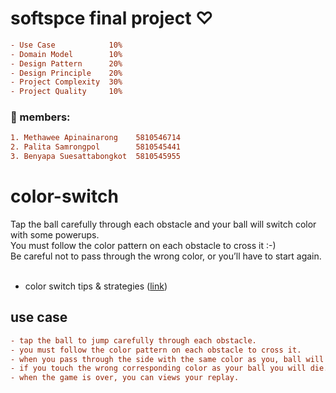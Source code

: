 # softspce final project ♡
```ini
- Use Case            10%
- Domain Model        10%
- Design Pattern      20%
- Design Principle    20%
- Project Complexity  30%
- Project Quality     10%
```
### 🐷 members: 
```ini
1. Methawee Apinainarong    5810546714
2. Palita Samrongpol        5810545441
3. Benyapa Suesattabongkot  5810545955
```

# color-switch 
<p>Tap the ball carefully through each obstacle and your ball will switch color with some powerups.<br>
You must follow the color pattern on each obstacle to cross it :-)<br>
Be careful not to pass through the wrong color, or you’ll have to start again.<br><br></p>

- color switch tips & strategies ([link](http://www.gamezebo.com/2016/01/07/color-switch-tips-cheats-and-strategies/))

## use case
```ini
- tap the ball to jump carefully through each obstacle.
- you must follow the color pattern on each obstacle to cross it.
- when you pass through the side with the same color as you, ball will switch.
- if you touch the wrong corresponding color as your ball you will die.
- when the game is over, you can views your replay.
```








